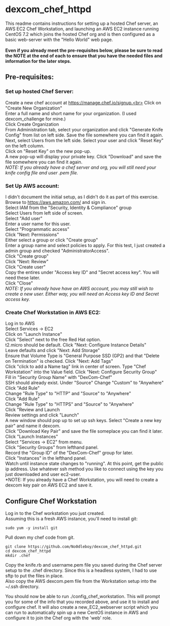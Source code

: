 # dexcom_chef_httpd

This readme contains instructions for setting up a hosted Chef server, an AWS EC2 Chef Workstation, and launching an AWS EC2 instance running CentOS 7.2 which joins the hosted Chef org and is then configured as a basic web-server with the "Hello World" web page.<BR>
<BR>
**Even if you already meet the pre-requisites below, please be sure to read the NOTE at the end of each to ensure that you have the needed files and information for the later steps.**

## Pre-requisites:
### Set up hosted Chef Server:
Create a new chef account at https://manage.chef.io/signup.<br>
Click on "Create New Organization"<br>
Enter a full name and short name for your organization.  (I used  dexcom_challenge for mine.)<br>
Click Create Organization<br>
From Administration tab, select your organization and click "Generate Knife Config" from list on left side.  Save the file somewhere you can find it again.<br>
Next, select Users from the left side.  Select your user and click "Reset Key" on the left column.<br>
Click on "Reset Key" on the new pop-up.<br>
A new pop-up will display your private key.  Click "Download" and save the file somewhere you can find it again.<br>
*NOTE: If you already have a chef server and org, you will still need your knife config file and user .pem file.*

### Set Up AWS account:
I didn't document the initial setup, as I didn't do it as part of this exercise.<br>
Browse to https://aws.amazon.com/ and sign in.<br>
Select IAM from the "Security, Identity & Compliance" group<br>
Select Users from left side of screen.<br>
Select "Add user"<br>
Enter a user name for this user.<br>
Select "Programmatic access"<br>
Click "Next: Permissions"<br>
Either select a group or click "Create group"<br>
  Enter a group name and select policies to apply.  For this test, I just created a admin group and checked  "AdministratorAccess".<br>
  Click "Create group"<br>
Click "Next: Review"<br>
Click "Create user"<br>
Copy the entires under "Access key ID" and "Secret access key".  You will need these later.<br>
Click "Close"<br>
*NOTE: If you already have have an AWS account, you may still wish to create a new user.  Either way, you will need an Access key ID and Secret access key.*

### Create Chef Workstation in AWS EC2:
Log in to AWS<br>
Select Services -> EC2<br>
Click on "Launch Instance"<br>
Click "Select" next to the free Red Hat option.<br>
t2.micro should be default.  Click "Next: Configure Instance Details"<br>
Leave defaults and click "Next: Add Storage"<br>
Ensure that Volume Type is "General Purpose SSD (GP2) and that "Delete on Termination" is checked.  Click "Next: Add Tags"<br>
Click "click to add a Name tag" link in center of screen.  Type "Chef Workstation" into the Value field.  Click "Next: Configure Security Group"<br>
Fill in "Security Group Name" with "DexCom-Chef"<br>
SSH should already exist.  Under "Source" Change "Custom" to "Anywhere"<br>
Click "Add Rule"<br>
Change "Rule Type" to "HTTP" and "Source" to "Anywhere"<br>
Click "Add Rule"<br>
Change "Rule Type" to "HTTPS" and "Source" to "Anywhere"<br>
Click "Review and Launch<br>
Review settings and click "Launch"<br>
A new window should pop up to set up ssh keys.  Select "Create a new key pair" and name it dexcom.<br>
Click "Download Key Pair" and save the file someplace you can find it later.<br>
Click "Launch Instances"<br>
Select "Services -> EC2" from menu.<br>
Click "Security Groups" from lefthand panel.<br>
Record the "Group ID" of the "DexCom-Chef" group for later.<br>
Click "Instances" in the lefthand panel.<br>
Watch until instance state changes to "running".  At this point, get the public ip address.  Use whatever ssh method you like to connect using the key you just downloaded and user ec2-user.<br>
*NOTE: If you already have a Chef Workstation, you will need to create a dexcom key pair on AWS EC2 and save it.

## Configure Chef Workstation
Log in to the Chef workstation you just created.<br>
Assuming this is a fresh AWS instance, you'll need to install git:<br>
```
sudo yum -y install git
```
Pull down my chef code from git.<br>
```
git clone https://github.com/No0dleboy/dexcom_chef_httpd.git
cd dexcom_chef_httpd
mkdir .chef
```
Copy the knife.rb and username.pem file you saved during the Chef server setup to the .chef directory.  Since this is a headless system, I had to use sftp to put the files in place.<br>
Also copy the AWS dexcom.pem file from the Workstation setup into the ~/.ssh directory.<br>

You should now be able to run ./config_chef_workstation.  This will prompt you for some of the info that you recorded above, and use it to install and configure chef.  It will also create a new_EC2_webserver script which you can run to automatically spin up a new CentOS instance in AWS and configure it to join the Chef org with the 'web' role.
